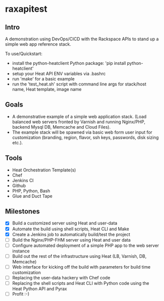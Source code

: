 # raxapitest

## Intro
A demonstration using DevOps/CICD with the Rackspace APIs to stand up a simple web app reference stack.

To use/Quickstart:

* install the python-heatclient Python package: 'pip install python-heatclient'
* setup your Heat API ENV variables via .bashrc
* run 'make' for a basic example
* run the 'test_heat.sh' script with command line args for stack/host name, Heat template, image name

## Goals
* A demonstrative example of a simple web application stack.  (Load balanced web servers fronted by Varnish and running Nginx/PHP, backend Mysql DB, Memcache and Cloud Files).  
* The example stack will be spawned via basic web form user input for customization (branding, region, flavor, ssh keys, passwords, disk sizing etc.).

## Tools
* Heat Orchestration Template(s)
* Chef
* Jenkins CI
* Github
* PHP, Python, Bash
* Glue and Duct Tape

## Milestones
- [x] Build a customized server using Heat and user-data
- [x] Automate the build using shell scripts, Heat CLI and Make
- [x] Create a Jenkins job to automatically build/test the project
- [ ] Build the Nginx/PHP-FHM server using Heat and user data
- [ ] Configure automated deployment of a simple PHP app to the web server instance
- [ ] Build out the rest of the infrastructure using Heat (LB, Varnish, DB, Memcache)
- [ ] Web interface for kicking off the build with parameters for build time customization
- [ ] Replacing the user-data hackery with Chef code
- [ ] Replacing the shell scripts and Heat CLI with Python code using the Heat Python API and Pyrax
- [ ] Profit :-)

